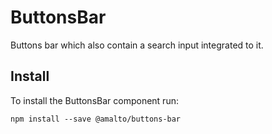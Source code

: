# ButtonsBar

Buttons bar which also contain a search input integrated to it.

## Install

To install the ButtonsBar component run:

```terminal
npm install --save @amalto/buttons-bar
```
